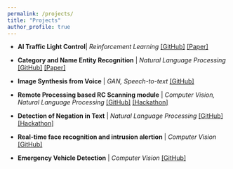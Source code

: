 ```yaml
---
permalink: /projects/
title: "Projects"
author_profile: true
---
```


- <b>AI Traffic Light Control</b>| <i>Reinforcement Learning</i>
[[GitHub]](https://github.com/parasnaren/AI-Traffic-Light-Control) [[Paper]](https://ieeexplore.ieee.org/abstract/document/9250886)

- <b>Category and Name Entity Recognition</b> | <i>Natural Language Processing</i>
[[GitHub]](https://github.com/parasnaren/Category-and-Name-Entity-Recognition) [[Paper]](https://papers.ssrn.com/sol3/papers.cfm?abstract_id=3834969)

- <b>Image Synthesis from Voice</b> | <i>GAN, Speech-to-text</i>
[[GitHub]](https://github.com/parasnaren/Image-Synthesis-from-Voice)

- <b>Remote Processing based RC Scanning module</b> | <i>Computer Vision, Natural Language Processing</i>
[[GitHub]](https://github.com/parasnaren/Automated-Remote-Proccessing-Scanning-and-OCR-module) [[Hackathon]](https://parasnaren.github.io/awards/riskcovry/)

- <b>Detection of Negation in Text</b> | <i>Natural Language Processing</i>
[[GitHub]](https://github.com/parasnaren/Detection-of-Negation-in-Text) [[Hackathon]](https://parasnaren.github.io/awards/philips/)

- <b>Real-time face recognition and intrusion alertion</b> | <i>Computer Vision</i>
[[GitHub]](https://github.com/parasnaren/Real-Time-Face-Recognition-and-Intrusion-Alert)

- <b>Emergency Vehicle Detection</b> | <i>Computer Vision</i>
[[GitHub]](https://github.com/parasnaren/Category-and-Name-Entity-Recognition)
